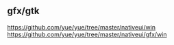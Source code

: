 ## gfx/gtk

https://github.com/yue/yue/tree/master/nativeui/win
https://github.com/yue/yue/tree/master/nativeui/gfx/win